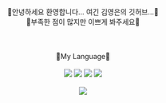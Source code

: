 


<div align="center">
  🌟안녕하세요 환영합니다... 여긴 김영은의 깃허브...🌟<br>
  🌟부족한 점이 많지만 이쁘게 봐주세요🌟<br><br><br><br>
  💖My Language💖<br><br>
	<img src="https://img.shields.io/badge/HTML5-E34F26?style=flat&logo=HTML5&logoColor=white" />
	<img src="https://img.shields.io/badge/CSS3-1572B6?style=flat&logo=CSS3&logoColor=white" />
  <img src="https://img.shields.io/badge/JavaScript-F7DF1E?style=flat&logo=Java&logoColor=white" />
<img src="https://img.shields.io/badge/TypeScript-3178C6?style=flat&logo=Java&logoColor=white" />
	<br><br><img src="https://ghchart.rshah.org/zeroeuni" />
<Chart src="https://ghchart.rshah.org/#F781D8/zeroeuni" />

</div>
